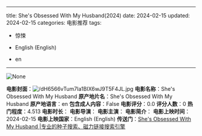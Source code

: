 
---
title: She's Obsessed With My Husband(2024)
date: 2024-02-15
updated: 2024-02-15
categories: 电影推荐
tags:

- 惊悚

- English (English)
- en
---

<img src="https://image.tmdb.org/t/p/originalNone" alt="None" title="None">

**电影封面**：<img src="https://image.tmdb.org/t/p/w200/dH6566vTum7Ia1BIX6wJ9T5F4JL.jpg" alt="/dH6566vTum7Ia1BIX6wJ9T5F4JL.jpg" title="/dH6566vTum7Ia1BIX6wJ9T5F4JL.jpg">
**电影名称**：She's Obsessed With My Husband
**原产地片名**：She's Obsessed With My Husband
**原产地语言**：en
**包含成人内容**：False
**电影评分**：0.0
**评分人数**：0
**热门程度**：4.513
**电影时长**：
**电影导演**：
**电影主演**：
**电影简介**：
**电影上映时间**：2024-02-15
**电影上映国家**：English (English)
**传送门**：[She's Obsessed With My Husband |专业的种子搜索、磁力链接搜索引擎](https://movie.amd794.com:2083/?search=She%27s%20Obsessed%20With%20My%20Husband&ordering=&mode=match_phrase&page_size=10&page=1)

